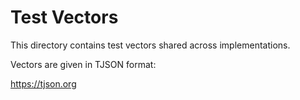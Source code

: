 # Test Vectors

This directory contains test vectors shared across implementations.

Vectors are given in TJSON format:

https://tjson.org
